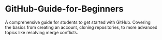 # GitHub-Guide-for-Beginners
A comprehensive guide for students to get started with GitHub. Covering the basics from creating an account, cloning repositories, to more advanced topics like resolving merge conflicts.
